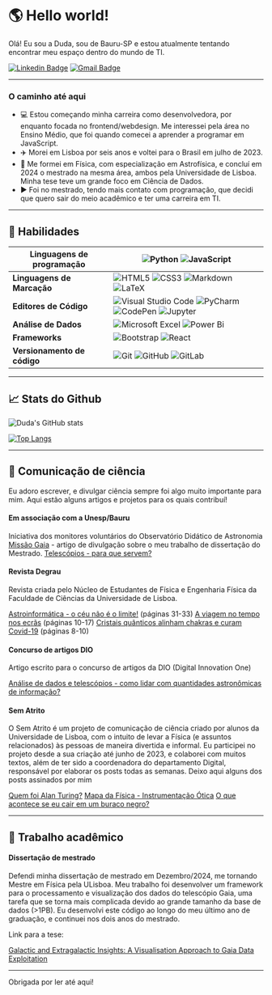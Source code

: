 # :earth_americas: Hello world!

Olá! Eu sou a Duda, sou de Bauru-SP e estou atualmente tentando encontrar meu espaço dentro do mundo de TI. 

[![Linkedin Badge](https://img.shields.io/badge/-mariaeduardapimentel-blue?style=flat&logo=Linkedin&logoColor=white&link=www.linkedin.com/in/maria-eduarda-pimentel-36a4511b5)](www.linkedin.com/in/maria-eduarda-pimentel-36a4511b5) [![Gmail Badge](https://img.shields.io/badge/-eduarda.pimentel001-c14438?style=flat&logo=Gmail&logoColor=white&link=mailto:eduarda.pimentel001@gmail.com)](mailto:jessicalim813@gmail.com)
***
### O caminho até aqui
* :computer: Estou começando minha carreira como desenvolvedora, por enquanto focada no frontend/webdesign. Me interessei pela área no Ensino Médio, que foi quando comecei a aprender a programar em JavaScript.
* :airplane: Morei em Lisboa por seis anos e voltei para o Brasil em julho de 2023.
* :milky_way: Me formei em Física, com especialização em Astrofísica, e concluí em 2024 o mestrado na mesma área, ambos pela Universidade de Lisboa. Minha tese teve um grande foco em Ciência de Dados.
* :arrow_forward: Foi no mestrado, tendo mais contato com programação, que decidi que quero sair do meio acadêmico e ter uma carreira em TI.

***
## :bookmark_tabs: Habilidades


| Linguagens de programação | <img alt="Python" src="https://img.shields.io/badge/python-%2314354C.svg?style=for-the-badge&logo=python&logoColor=white"/> <img alt="JavaScript" src="https://img.shields.io/badge/javascript-%23323330.svg?style=for-the-badge&logo=javascript&logoColor=%23F7DF1E"/>|
| ----------- | ----------- |
| **Linguagens de Marcação**| <img alt="HTML5" src="https://img.shields.io/badge/html5-%23E34F26.svg?style=for-the-badge&logo=html5&logoColor=white"/>  <img alt="CSS3" src="https://img.shields.io/badge/css3-%231572B6.svg?style=for-the-badge&logo=css3&logoColor=white"/> <img alt="Markdown" src="https://img.shields.io/badge/markdown-%23000000.svg?style=for-the-badge&logo=markdown&logoColor=white"/> <img alt="LaTeX" src="https://img.shields.io/badge/latex-%23008080.svg?style=for-the-badge&logo=latex&logoColor=white"/>|
| **Editores de Código**  | <img alt="Visual Studio Code" src="https://img.shields.io/badge/VisualStudioCode-0078d7.svg?style=for-the-badge&logo=visual-studio-code&logoColor=white"/>  <img alt="PyCharm" src="https://img.shields.io/badge/pycharm-143?style=for-the-badge&logo=pycharm&logoColor=black&color=black&labelColor=green"/> ![CodePen](https://img.shields.io/badge/Codepen-000000?style=for-the-badge&logo=codepen&logoColor=white) <img alt="Jupyter" src="https://img.shields.io/badge/Jupyter-%23F37626.svg?style=for-the-badge&logo=Jupyter&logoColor=white" />|
| **Análise de Dados**| <img alt="Microsoft Excel" src="https://img.shields.io/badge/Microsoft_Excel-217346?style=for-the-badge&logo=microsoft-excel&logoColor=white" /> ![Power Bi](https://img.shields.io/badge/power_bi-F2C811?style=for-the-badge&logo=powerbi&logoColor=black)|
|**Frameworks**|<img alt="Bootstrap" src="https://img.shields.io/badge/bootstrap-%23563D7C.svg?style=for-the-badge&logo=bootstrap&logoColor=white"/> <img alt="React" src="https://img.shields.io/badge/react-%2320232a.svg?style=for-the-badge&logo=react&logoColor=%2361DAFB"/> |
| **Versionamento de código** |<img alt="Git" src="https://img.shields.io/badge/git-%23F05033.svg?style=for-the-badge&logo=git&logoColor=white"/> <img alt="GitHub" src="https://img.shields.io/badge/github-%23121011.svg?style=for-the-badge&logo=github&logoColor=white"/> <img alt="GitLab" src="https://img.shields.io/badge/gitlab-%23181717.svg?style=for-the-badge&logo=gitlab&logoColor=white"/> |
***
## :chart_with_upwards_trend: Stats do Github
![Duda's GitHub stats](https://github-readme-stats.vercel.app/api?username=eduarda-pimentel&show_icons=true&theme=dracula)

[![Top Langs](https://github-readme-stats.vercel.app/api/top-langs/?username=eduarda-pimentel&theme=dracula)](https://github.com/anuraghazra/github-readme-stats)

***
## :telescope: Comunicação de ciência

Eu adoro escrever, e divulgar ciência sempre foi algo muito importante para mim. Aqui estão alguns artigos e projetos para os quais contribuí!

#### Em associação com a Unesp/Bauru
Iniciativa dos monitores voluntários do Observatório Didático de Astronomia
[Missão Gaia](https://www.fc.unesp.br/#!/observatorio/noticias/v/id::10730/missao-gaia) - artigo de divulgação sobre o meu trabalho de dissertação do Mestrado.
[Telescópios - para que servem?](https://www.fc.unesp.br/#!/observatorio/noticias/v/id::10183/telescopios) 

#### Revista Degrau
Revista criada pelo Núcleo de Estudantes de Física e Engenharia Física da Faculdade de Ciências da Universidade de Lisboa.

[Astroinformática - o céu não é o limite!](https://www.yumpu.com/pt/document/read/67888350/d-grau-3-edicao) (páginas 31-33)
[A viagem no tempo nos ecrãs](https://www.yumpu.com/pt/document/read/65910405/d-grau-2-edicao) (páginas 10-17)
[Cristais quânticos alinham chakras e curam Covid-19](https://www.yumpu.com/pt/document/read/64309696/d-grau-1-edicao) (páginas 8-10)

#### Concurso de artigos DIO
Artigo escrito para o concurso de artigos da DIO (Digital Innovation One)

[Análise de dados e telescópios - como lidar com quantidades astronômicas de informação?
](https://web.dio.me/articles/analise-de-dados-e-telescopios-como-lidar-com-quantidades-astronomicas-de-informacao?back=%2Farticles&page=1&order=oldest)

#### Sem Atrito
O Sem Atrito é um projeto de comunicação de ciência criado por alunos da Universidade de Lisboa, com o intuito de levar a Física (e assuntos relacionados) às pessoas de maneira divertida e informal. Eu participei no projeto desde a sua criação até junho de 2023, e colaborei com muitos textos, além de ter sido a coordenadora do departamento Digital, responsável por elaborar os posts todas as semanas. Deixo aqui alguns dos posts assinados por mim

[Quem foi Alan Turing?](https://www.instagram.com/p/CtMMWHdqz79/)
[Mapa da Física - Instrumentação Ótica](https://www.instagram.com/p/Cs57IhOvFB5/)
[O que acontece se eu cair em um buraco negro?](https://www.instagram.com/p/CqdUgZQooWY/)

****

## :pencil: Trabalho acadêmico

#### Dissertação de mestrado
Defendi minha dissertação de mestrado em Dezembro/2024, me tornando Mestre em Física pela ULisboa. Meu trabalho foi desenvolver um framework para o processamento e visualização dos dados do telescópio Gaia, uma tarefa que se torna mais complicada devido ao grande tamanho da base de dados (>1PB). Eu desenvolvi este código ao longo do meu último ano de graduação, e continuei nos dois anos do mestrado. 

Link para a tese:

[Galactic and Extragalactic Insights: A Visualisation Approach to Gaia Data Exploitation](https://repositorio.ulisboa.pt/handle/10400.5/97170)

****
Obrigada por ler até aqui!